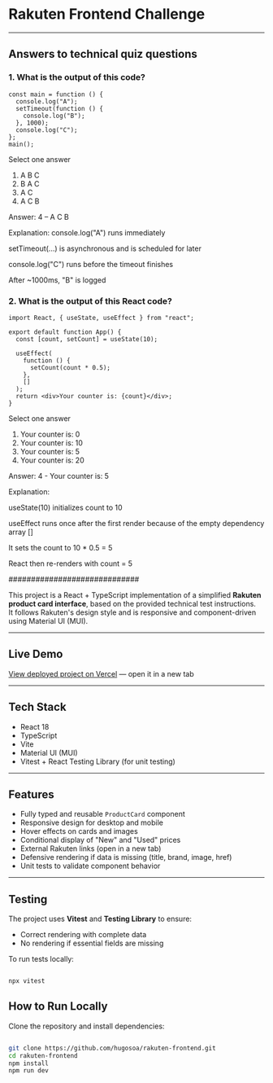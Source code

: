# Rakuten Frontend Challenge


---

## Answers to technical quiz questions

### 1. What is the output of this code?
```
const main = function () {
  console.log("A");
  setTimeout(function () {
    console.log("B");
  }, 1000);
  console.log("C");
};
main();
```
Select one answer
1.	A B C
2.	B A C
3.	A C
4.	A C B

Answer: 4 – A C B

Explanation:
console.log("A") runs immediately

setTimeout(...) is asynchronous and is scheduled for later

console.log("C") runs before the timeout finishes

After ~1000ms, "B" is logged


### 2. What is the output of this React code?
```
import React, { useState, useEffect } from "react";

export default function App() {
  const [count, setCount] = useState(10);

  useEffect(
    function () {
      setCount(count * 0.5);
    },
    []
  );
  return <div>Your counter is: {count}</div>;
}
```
 Select one answer

1.	Your counter is: 0
2.	Your counter is: 10
3.	Your counter is: 5
4.	Your counter is: 20

Answer: 4 - Your counter is: 5

Explanation:

useState(10) initializes count to 10

useEffect runs once after the first render because of the empty dependency array []

It sets the count to 10 * 0.5 = 5

React then re-renders with count = 5

#############################

This project is a React + TypeScript implementation of a simplified **Rakuten product card interface**, based on the provided technical test instructions.  
It follows Rakuten's design style and is responsive and component-driven using Material UI (MUI).

---

## Live Demo

[View deployed project on Vercel](https://rakuten-frontend.vercel.app) — open it in a new tab


---

## Tech Stack

- React 18
- TypeScript
- Vite
- Material UI (MUI)
- Vitest + React Testing Library (for unit testing)

---

## Features

- Fully typed and reusable `ProductCard` component
- Responsive design for desktop and mobile
- Hover effects on cards and images
- Conditional display of "New" and "Used" prices
- External Rakuten links (open in a new tab)
- Defensive rendering if data is missing (title, brand, image, href)
- Unit tests to validate component behavior

---

## Testing

The project uses **Vitest** and **Testing Library** to ensure:
- Correct rendering with complete data
- No rendering if essential fields are missing

To run tests locally:

```bash

npx vitest
```
## How to Run Locally
Clone the repository and install dependencies:

```bash

git clone https://github.com/hugosoa/rakuten-frontend.git
cd rakuten-frontend
npm install
npm run dev
```
